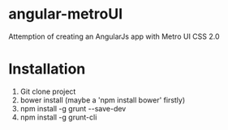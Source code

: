 angular-metroUI
===============

Attemption of creating an AngularJs app with Metro UI CSS 2.0

Installation
===============
1. Git clone project
2. bower install (maybe a 'npm install bower' firstly)
3. npm install -g grunt --save-dev
4. npm install -g grunt-cli

